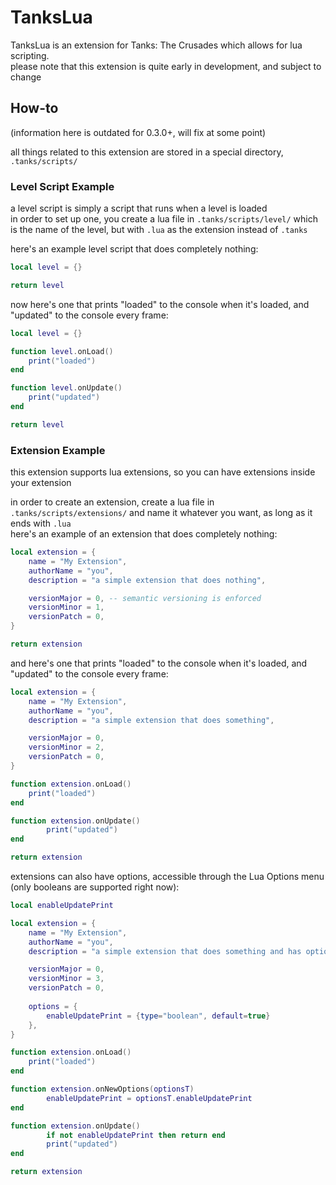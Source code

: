 # TanksLua
TanksLua is an extension for Tanks: The Crusades which allows for lua scripting.\
please note that this extension is quite early in development, and subject to change

## How-to
(information here is outdated for 0.3.0+, will fix at some point)

all things related to this extension are stored in a special directory, `.tanks/scripts/`
### Level Script Example
a level script is simply a script that runs when a level is loaded\
in order to set up one, you create a lua file in `.tanks/scripts/level/` which is the name of the level, but with `.lua` as the extension instead of `.tanks`

here's an example level script that does completely nothing:
```lua
local level = {}

return level
```

now here's one that prints "loaded" to the console when it's loaded, and "updated" to the console every frame:
```lua
local level = {}

function level.onLoad()
    print("loaded")
end

function level.onUpdate()
    print("updated")
end

return level
```

### Extension Example
this extension supports lua extensions, so you can have extensions inside your extension

in order to create an extension, create a lua file in `.tanks/scripts/extensions/` and name it whatever you want, as long as it ends with `.lua`\
here's an example of an extension that does completely nothing:

```lua
local extension = {
    name = "My Extension",
    authorName = "you",
    description = "a simple extension that does nothing",

    versionMajor = 0, -- semantic versioning is enforced
    versionMinor = 1,
    versionPatch = 0,
}

return extension
```

and here's one that prints "loaded" to the console when it's loaded, and "updated" to the console every frame:
```lua
local extension = {
    name = "My Extension",
    authorName = "you",
    description = "a simple extension that does something",

    versionMajor = 0,
    versionMinor = 2,
    versionPatch = 0,
}

function extension.onLoad()
    print("loaded")
end

function extension.onUpdate()
        print("updated")
end

return extension
```

extensions can also have options, accessible through the Lua Options menu (only booleans are supported right now):
```lua
local enableUpdatePrint

local extension = {
    name = "My Extension",
    authorName = "you",
    description = "a simple extension that does something and has options",

    versionMajor = 0,
    versionMinor = 3,
    versionPatch = 0,
    
    options = {
        enableUpdatePrint = {type="boolean", default=true}
    },
}

function extension.onLoad() 
    print("loaded")
end

function extension.onNewOptions(optionsT)
        enableUpdatePrint = optionsT.enableUpdatePrint
end

function extension.onUpdate()
        if not enableUpdatePrint then return end
        print("updated")
end

return extension
```
